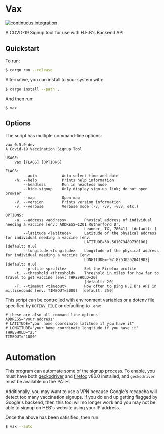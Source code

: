 # Vax
[![continuous integration](https://github.com/brianbruggeman/vax/actions/workflows/ci.yml/badge.svg)](https://github.com/brianbruggeman/vax/actions)


A COVD-19 Signup tool for use with H.E.B's Backend API.

## Quickstart

To run:

```bash
$ cargo run --release
```

Alternative, you can install to your system with:

```bash
$ cargo install --path .
```

And then run:

```
$ vax
```

## Options

The script has multiple command-line options:

```
vax 0.5.0-dev
A Covid-19 Vaccination Signup Tool

USAGE:
    vax [FLAGS] [OPTIONS]

FLAGS:
        --auto           Auto select time and date
    -h, --help           Prints help information
        --headless       Run in headless mode
        --hide-signup    Only display sign-up link; do not open browser
        --map            Open map
    -V, --version        Prints version information
    -v, --verbose        Verbose mode (-v, -vv, -vvv, etc.)

OPTIONS:
    -a, --address <address>        Physical address of individual needing a vaccine [env: ADDRESS=1201 Rutherford Dr,
                                   Leander, TX, 78641]  [default: ]
        --latitude <latitude>      Latitude of the physical address for individual needing a vaccine [env:
                                   LATITUDE=30.561073489730106]  [default: 0.0]
        --longitude <longitude>    Longitude of the physical address for individual needing a vaccine [env:
                                   LONGITUDE=-97.82630352841902]  [default: 0.0]
        --profile <profile>        Set the Firefox profile
    -t, --threshold <threshold>    Threshold in miles for how far to travel to get vaccine [env: THRESHOLD=20]
                                   [default: 20]
    -T, --timeout <timeout>        How often to ping H.E.B's API in milliseconds [env: TIMEOUT=3000]  [default: 350]
```

This script can be controlled with environment variables or a dotenv file
specified by `DOTENV_FILE` or defaulting to `.env`:

```
# these are also all command-line options
ADDRESS="your address"
# LATITUDE="your home coordinate latitude if you have it"
# LONGITUDE="your home coordinate longitude if you have it"
THRESHOLD="25"
TIMEOUT="1000"
```

# Automation

This program can automate some of the signup process.  To enable, you
must have both [geckodriver](https://github.com/mozilla/geckodriver/releases) and 
[firefox](https://www.mozilla.org/en-US/firefox/new/) v86.0 installed, and
`geckodriver` must be available on the PATH.

Additionally, you may want to use a VPN because Google's recapcha will
detect too many vaccination signups.  If you do end up getting flagged
by Google's backend, then this tool will no longer work and you may
not be able to signup on HEB's website using your IP address.

Once the above has been satisified, then run:

```bash
$ vax --auto
```

